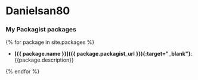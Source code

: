 # Danielsan80


### My Packagist packages

{% for package in site.packages %}
- **[{{ package.name }}]({{ package.packagist_url }}){:target="_blank"}**: {{package.description}}

  
{% endfor %}
